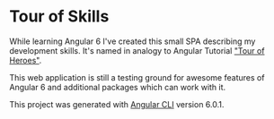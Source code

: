# Tour of Skills

While learning Angular 6 I've created this small SPA describing my development skills.
It's named in analogy to Angular Tutorial ["Tour of Heroes"](https://angular.io/tutorial).

This web application is still a testing ground for awesome features of Angular 6 
and additional packages which can work with it.

This project was generated with [Angular CLI](https://github.com/angular/angular-cli) version 6.0.1.
